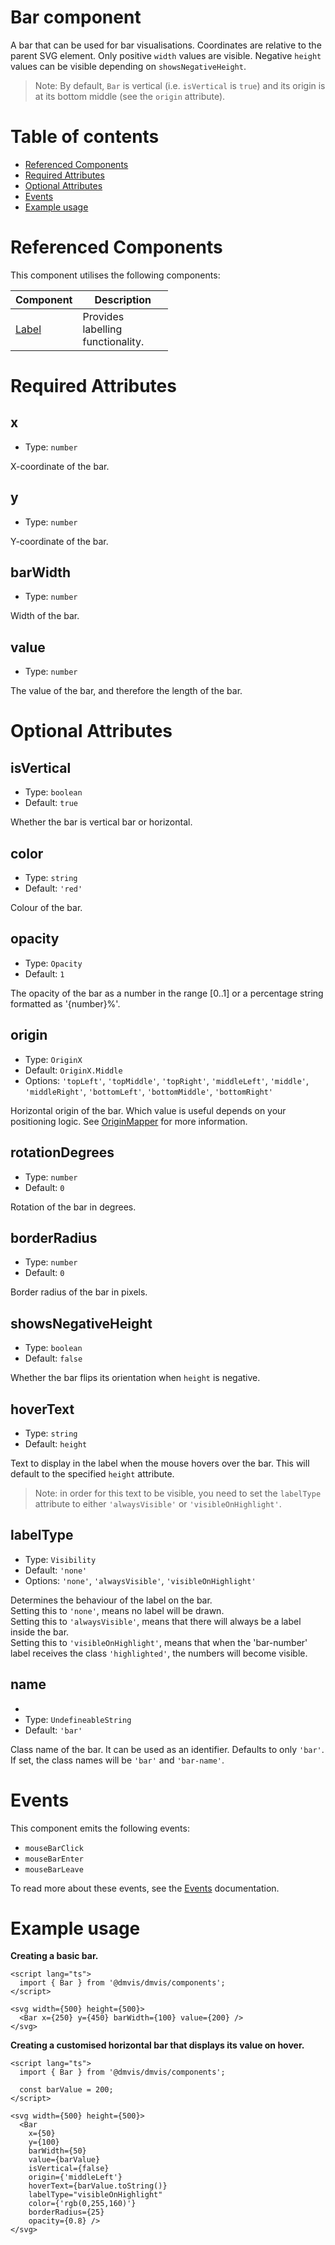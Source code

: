 # Bar component

A bar that can be used for bar visualisations.
Coordinates are relative to the parent SVG element.
Only positive `width` values are visible.
Negative `height` values can be visible
depending on `showsNegativeHeight`.

> Note: By default, `Bar` is vertical (i.e. `isVertical` is `true`)
> and its origin is at its bottom middle (see the `origin` attribute).

# Table of contents

- [Referenced Components](#referenced-components)
- [Required Attributes](#required-attributes)
- [Optional Attributes](#optional-attributes)
- [Events](#events)
- [Example usage](#example-usage)

# Referenced Components

This component utilises the following components:

<table style="width: 50%">
  <thead>
    <tr>
      <th style="width: 20%;">Component</th>
      <th style="width: 80%;">Description</th>
    </tr>
  </thead>
  <tbody>
    <tr>
      <td><a href="#/components/Label.md">Label</a></td>
      <td>Provides labelling functionality.</td>
    </tr>
  </tbody>
</table>

# Required Attributes

## x

- Type: `number`

X-coordinate of the bar.

## y

- Type: `number`

Y-coordinate of the bar.

## barWidth

- Type: `number`

Width of the bar.

## value

- Type: `number`

The value of the bar, and therefore the length of the bar.

# Optional Attributes

## isVertical

- Type: `boolean`
- Default: `true`

Whether the bar is vertical bar or horizontal.

## color

- Type: `string`
- Default: `'red'`

Colour of the bar.

## opacity

- Type: `Opacity`
- Default: `1`

The opacity of the bar as a number in the range [0..1] or
a percentage string formatted as '{number}%'.

## origin

- Type: `OriginX`
- Default: `OriginX.Middle`
- Options: `'topLeft'`, `'topMiddle'`, `'topRight'`, `'middleLeft'`, `'middle'`, `'middleRight'`, `'bottomLeft'`, `'bottomMiddle'`, `'bottomRight'`

Horizontal origin of the bar.
Which value is useful depends on your positioning logic.
See [OriginMapper](../utils/OriginMapper.md) for more information.

## rotationDegrees

- Type: `number`
- Default: `0`

Rotation of the bar in degrees.

## borderRadius

- Type: `number`
- Default: `0`

Border radius of the bar in pixels.

## showsNegativeHeight

- Type: `boolean`
- Default: `false`

Whether the bar flips its orientation when `height` is negative.

## hoverText

- Type: `string`
- Default: `height`

Text to display in the label when the mouse hovers over the bar. This will default to the specified `height` attribute.

> Note: in order for this text to be visible, you need to set the `labelType` attribute to either `'alwaysVisible'` or `'visibleOnHighlight'`.

## labelType

- Type: `Visibility`
- Default: `'none'`
- Options: `'none'`, `'alwaysVisible'`, `'visibleOnHighlight'`

Determines the behaviour of the label on the bar.<br>
Setting this to `'none'`, means no label will be drawn.<br>
Setting this to `'alwaysVisible'`, means that there will always be a label inside the bar.<br>
Setting this to `'visibleOnHighlight'`, means that when the 'bar-number' label receives the class `'highlighted'`, the numbers will become visible.

## name

-
- Type: `UndefineableString`
- Default: `'bar'`

Class name of the bar. It can be used as an identifier.
Defaults to only `'bar'`.
If set, the class names will be `'bar'` and `'bar-name'`.

# Events

This component emits the following events:

- `mouseBarClick`
- `mouseBarEnter`
- `mouseBarLeave`

To read more about these events, see the [Events](../utils/Events.md) documentation.

# Example usage

<b>Creating a basic bar.</b>

```svelte
<script lang="ts">
  import { Bar } from '@dmvis/dmvis/components';
</script>

<svg width={500} height={500}>
  <Bar x={250} y={450} barWidth={100} value={200} />
</svg>
```

<b>Creating a customised horizontal bar that displays its value on hover.</b>

```svelte
<script lang="ts">
  import { Bar } from '@dmvis/dmvis/components';

  const barValue = 200;
</script>

<svg width={500} height={500}>
  <Bar
    x={50}
    y={100}
    barWidth={50}
    value={barValue}
    isVertical={false}
    origin={'middleLeft'}
    hoverText={barValue.toString()}
    labelType="visibleOnHighlight"
    color={'rgb(0,255,160)'}
    borderRadius={25}
    opacity={0.8} />
</svg>
```
